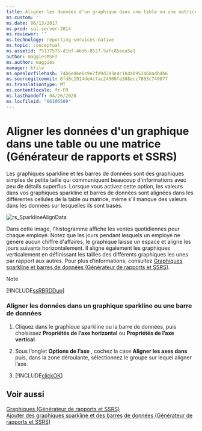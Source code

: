```yaml
---
title: Aligner les données d’un graphique dans une table ou une matrice (Générateur de rapports et SSRS) | Microsoft Docs
ms.custom: ''
ms.date: 06/13/2017
ms.prod: sql-server-2014
ms.reviewer: ''
ms.technology: reporting-services-native
ms.topic: conceptual
ms.assetid: 75137575-d1bf-46d6-8527-5afc85eea5e1
author: maggiesMSFT
ms.author: maggies
manager: kfile
ms.openlocfilehash: 74b6e86e6c9e7fd9d293e4c1bdab952468adb4b6
ms.sourcegitcommit: 6fd8c1914de4c7ac24900fe388ecc7883c740077
ms.translationtype: MT
ms.contentlocale: fr-FR
ms.lasthandoff: 04/26/2020
ms.locfileid: "66106509"
---
```

# <a name="align-the-data-in-a-chart-in-a-table-or-matrix-report-builder-and-ssrs"></a>Aligner les données d'un graphique dans une table ou une matrice (Générateur de rapports et SSRS)
  Les graphiques sparkline et les barres de données sont des graphiques simples de petite taille qui communiquent beaucoup d'informations avec peu de détails superflus. Lorsque vous activez cette option, les valeurs dans vos graphiques sparkline et barres de données sont alignées dans les différentes cellules de la table ou matrice, même s'il manque des valeurs dans les données sur lesquelles ils sont basés.  
  
 ![rs_SparklineAlignData](../media/rs-sparklinealigndata.gif "rs_SparklineAlignData")  
  
 Dans cette image, l'histogramme affiche les ventes quotidiennes pour chaque employé. Notez que les jours pendant lesquels un employé ne génère aucun chiffre d'affaires, le graphique laisse un espace et aligne les jours suivants horizontalement. Il aligne également les graphiques verticalement en définissant les tailles des différents graphiques les unes par rapport aux autres. Pour plus d’informations, consultez [Graphiques sparkline et barres de données &#40;Générateur de rapports et SSRS&#41;](sparklines-and-data-bars-report-builder-and-ssrs.md).  
  
> [!NOTE]  
>  [!INCLUDE[ssRBRDDup](../../includes/ssrbrddup-md.md)]  
  
### <a name="align-the-data-in-a-sparkline-or-data-bar"></a>Aligner les données dans un graphique sparkline ou une barre de données  
  
1.  Cliquez dans le graphique sparkline ou la barre de données, puis choisissez **Propriétés de l’axe horizontal** ou **Propriétés de l’axe vertical**.  
  
2.  Sous l’onglet **Options de l’axe** , cochez la case **Aligner les axes dans** puis, dans la zone déroulante, sélectionnez le groupe sur lequel aligner l’axe.  
  
3.  [!INCLUDE[clickOK](../../includes/clickok-md.md)]  
  
## <a name="see-also"></a>Voir aussi  
 [Graphiques &#40;Générateur de rapports et SSRS&#41;](charts-report-builder-and-ssrs.md)   
 [Ajouter des graphiques sparkline et des barres de données &#40;Générateur de rapports et SSRS&#41;](add-sparklines-and-data-bars-report-builder-and-ssrs.md)  
  
  

